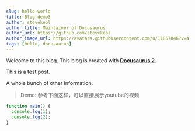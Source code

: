 ```yaml
---
slug: hello-world
title: Blog-demo3
author: stevekeol
author_title: Maintainer of Docusaurus
author_url: https://github.com/stevekeol
author_image_url: https://avatars.githubusercontent.com/u/11857846?v=4
tags: [hello, docusaurus]
---
```


Welcome to this blog. This blog is created with [**Docusaurus 2**](https://docusaurus.io/).

<!--truncate-->

This is a test post.

A whole bunch of other information.

> Demo: 参考下面这样，可以直接展示youtube的视频

```js youtubeID=MnrJzXM7a6o
function main() {
  console.log(1);
  console.log(2);
}
```
